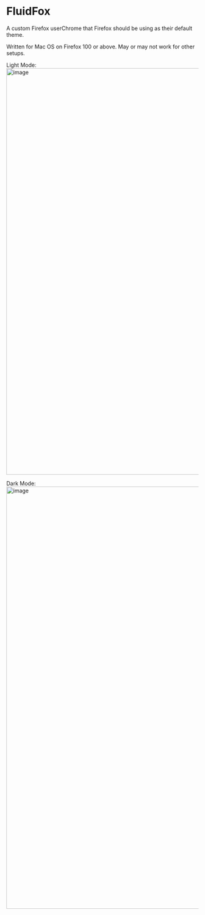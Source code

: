 # FluidFox
A custom Firefox userChrome that Firefox should be using as their default theme.

Written for Mac OS on Firefox 100 or above. May or may not work for other setups.

Light Mode:
<img width="1062" alt="image" src="https://user-images.githubusercontent.com/26730273/192899637-4ad77be7-200e-429e-aaab-b36fddbcf9f3.png">

Dark Mode:
<img width="1103" alt="image" src="https://user-images.githubusercontent.com/26730273/192899715-f7b9528d-7021-4856-9443-f4420e3c6460.png">
